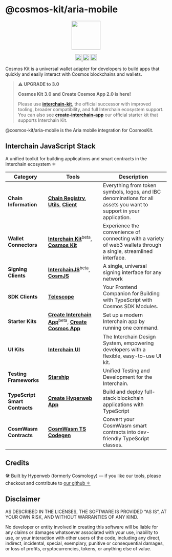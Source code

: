 # @cosmos-kit/aria-mobile

<p align="center" width="100%">
    <img height="90" src="https://user-images.githubusercontent.com/545047/190171432-5526db8f-9952-45ce-a745-bea4302f912b.svg" />
</p>

<p align="center" width="100%">
  <a href="https://github.com/hyperweb-io/cosmos-kit/actions/workflows/run-tests.yml">
    <img height="20" src="https://github.com/hyperweb-io/cosmos-kit/actions/workflows/run-tests.yml/badge.svg" />
  </a>
   <a href="https://github.com/hyperweb-io/cosmos-kit/blob/main/wallets/aria-mobile/LICENSE"><img height="20" src="https://img.shields.io/badge/license-BSD%203--Clause%20Clear-blue.svg"></a>
   <a href="https://www.npmjs.com/package/@cosmos-kit/aria-mobile"><img height="20" src="https://img.shields.io/github/package-json/v/hyperweb-io/cosmos-kit?filename=wallets%aria-mobile%2Fpackage.json"></a>
</p>

Cosmos Kit is a universal wallet adapter for developers to build apps that quickly and easily interact with Cosmos blockchains and wallets.

> **⚠️ UPGRADE to 3.0**
> 
> **Cosmos Kit 3.0 and Create Cosmos App 2.0 is here!**
> 
> Please use [**interchain-kit**](https://github.com/hyperweb-io/interchain-kit), the official successor with improved tooling, broader compatibility, and full Interchain ecosystem support.
> You can also see [**create-interchain-app**](https://github.com/hyperweb-io/create-interchain-app) our official starter kit that supports Interchain Kit.


@cosmos-kit/aria-mobile is the Aria mobile integration for CosmosKit.

## Interchain JavaScript Stack

A unified toolkit for building applications and smart contracts in the Interchain ecosystem ⚛️

| Category                       | Tools                                                                                                                                                                                                     | Description                                                                                                         |
| ------------------------------ | --------------------------------------------------------------------------------------------------------------------------------------------------------------------------------------------------------- | ------------------------------------------------------------------------------------------------------------------- |
| **Chain Information**          | [**Chain Registry**](https://github.com/hyperweb-io/chain-registry), [**Utils**](https://www.npmjs.com/package/@chain-registry/utils), [**Client**](https://www.npmjs.com/package/@chain-registry/client) | Everything from token symbols, logos, and IBC denominations for all assets you want to support in your application. |
| **Wallet Connectors**          | [**Interchain Kit**](https://github.com/hyperweb-io/interchain-kit)<sup>beta</sup>, [**Cosmos Kit**](https://github.com/hyperweb-io/cosmos-kit)                                                           | Experience the convenience of connecting with a variety of web3 wallets through a single, streamlined interface.    |
| **Signing Clients**            | [**InterchainJS**](https://github.com/hyperweb-io/interchainjs)<sup>beta</sup>, [**CosmJS**](https://github.com/cosmos/cosmjs)                                                                            | A single, universal signing interface for any network                                                               |
| **SDK Clients**                | [**Telescope**](https://github.com/hyperweb-io/telescope)                                                                                                                                                 | Your Frontend Companion for Building with TypeScript with Cosmos SDK Modules.                                       |
| **Starter Kits**               | [**Create Interchain App**](https://github.com/hyperweb-io/create-interchain-app)<sup>beta</sup>, [**Create Cosmos App**](https://github.com/hyperweb-io/create-cosmos-app)                               | Set up a modern Interchain app by running one command.                                                              |
| **UI Kits**                    | [**Interchain UI**](https://github.com/hyperweb-io/interchain-ui)                                                                                                                                         | The Interchain Design System, empowering developers with a flexible, easy-to-use UI kit.                            |
| **Testing Frameworks**         | [**Starship**](https://github.com/hyperweb-io/starship)                                                                                                                                                   | Unified Testing and Development for the Interchain.                                                                 |
| **TypeScript Smart Contracts** | [**Create Hyperweb App**](https://github.com/hyperweb-io/create-hyperweb-app)                                                                                                                             | Build and deploy full-stack blockchain applications with TypeScript                                                 |
| **CosmWasm Contracts**         | [**CosmWasm TS Codegen**](https://github.com/CosmWasm/ts-codegen)                                                                                                                                         | Convert your CosmWasm smart contracts into dev-friendly TypeScript classes.                                         |

## Credits

🛠 Built by Hyperweb (formerly Cosmology) — if you like our tools, please checkout and contribute to [our github ⚛️](https://github.com/hyperweb-io)

## Disclaimer

AS DESCRIBED IN THE LICENSES, THE SOFTWARE IS PROVIDED “AS IS”, AT YOUR OWN RISK, AND WITHOUT WARRANTIES OF ANY KIND.

No developer or entity involved in creating this software will be liable for any claims or damages whatsoever associated with your use, inability to use, or your interaction with other users of the code, including any direct, indirect, incidental, special, exemplary, punitive or consequential damages, or loss of profits, cryptocurrencies, tokens, or anything else of value.
